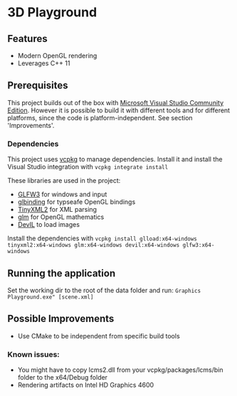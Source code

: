 # 3D Playground

## Features
* Modern OpenGL rendering
* Leverages C++ 11

## Prerequisites

This project builds out of the box with [Microsoft Visual Studio Community Edition](https://visualstudio.microsoft.com). However it is possible to build it with different tools and for different platforms, since the code is platform-independent. See section 'Improvements'.

### Dependencies 

This project uses [vcpkg](https://github.com/Microsoft/vcpkg) to manage dependencies. Install it and install the Visual Studio integration with 
```vcpkg integrate install```

These libraries are used in the project:
* [GLFW3](https://www.glfw.org) for windows and input
* [glbinding](https://glbinding.org) for typseafe OpenGL bindings
* [TinyXML2](https://github.com/leethomason/tinyxml2) for XML parsing
* [glm](https://glm.g-truc.net) for OpenGL mathematics
* [DevIL](https://github.com/DentonW/DevIL) to load images

Install the dependencies with 
```vcpkg install glload:x64-windows tinyxml2:x64-windows glm:x64-windows devil:x64-windows glfw3:x64-windows```



## Running the application

Set the working dir to the root of the data folder and run:
```Graphics Playground.exe" [scene.xml]```


## Possible Improvements

* Use CMake to be independent from specific build tools
### Known issues:
* You might have to copy lcms2.dll from your vcpkg/packages/lcms/bin folder to the x64/Debug folder
* Rendering artifacts on Intel HD Graphics 4600